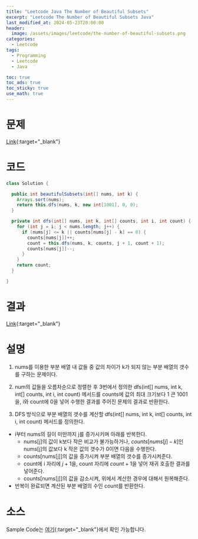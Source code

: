 ```yaml
---
title: "Leetcode Java The Number of Beautiful Subsets"
excerpt: "Leetcode The Number of Beautiful Subsets Java"
last_modified_at: 2024-05-23T20:00:00
header:
  image: /assets/images/leetcode/the-number-of-beautiful-subsets.png
categories:
  - Leetcode
tags:
  - Programming
  - Leetcode
  - Java

toc: true
toc_ads: true
toc_sticky: true
use_math: true
---
```

# 문제
[Link](https://leetcode.com/problems/the-number-of-beautiful-subsets/){:target="_blank"}

# 코드
```java
class Solution {

  public int beautifulSubsets(int[] nums, int k) {
    Arrays.sort(nums);
    return this.dfs(nums, k, new int[1001], 0, 0);
  }

  private int dfs(int[] nums, int k, int[] counts, int i, int count) {
    for (int j = i; j < nums.length; j++) {
      if (nums[j] <= k || counts[nums[j] - k] == 0) {
        counts[nums[j]]++;
        count = this.dfs(nums, k, counts, j + 1, count + 1);
        counts[nums[j]]--;
      }
    }
    return count;
  }

}
```

# 결과
[Link](https://leetcode.com/problems/the-number-of-beautiful-subsets/submissions/1265718820/){:target="_blank"}

# 설명
1. nums를 이용한 부분 배열 내 값들 중 값의 차이가 k가 되지 않는 부분 배열의 갯수를 구하는 문제이다.

2. num의 값들을 오름차순으로 정렬한 후 3번에서 정의한 dfs(int[] nums, int k, int[] counts, int i, int count) 메서드를 counts에 값의 최대 크기보다 1 큰 1001을, i와 count에 0을 넣어 수행한 결과를 주어진 문제의 결과로 반환한다.

3. DFS 방식으로 부분 배열의 갯수를 계산할 dfs(int[] nums, int k, int[] counts, int i, int count) 메서드를 정의한다.
- i부터 nums의 길이 미만까지 j를 증가시키며 아래를 반복한다.
  - nums[j]의 값이 k보다 작은 비교가 불가능하거나, $counts[nums[j] - k]$인 nums[j]의 값보다 k 작은 값의 갯수가 0이면 다음을 수행한다.
  - counts[nums[j]]의 값을 증가시켜 부분 배열의 갯수를 증가시켜준다.
  - count에 i 자리에 $j + 1$을, count 자리에 $count + 1$을 넣어 재귀 호출한 결과를 넣어준다.
  - counts[nums[j]]의 값을 감소시켜, 위에서 계산한 경우에 대해서 원복해준다.
- 반복이 완료되면 계산된 부분 배열의 수인 count를 반환한다.

# 소스
Sample Code는 [여기](https://github.com/GracefulSoul/leetcode/blob/master/src/main/java/gracefulsoul/problems/TheNumberOfBeautifulSubsets.java){:target="_blank"}에서 확인 가능합니다.